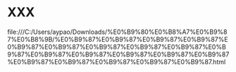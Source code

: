 # XXX
file:///C:/Users/aypao/Downloads/%E0%B9%80%E0%B8%A7%E0%B9%87%E0%B8%9B/%E0%B9%87%E0%B9%87%E0%B9%87%E0%B9%87%E0%B9%87%E0%B9%87%E0%B9%87%E0%B9%87%E0%B9%87%E0%B9%87%E0%B9%87%E0%B9%87%E0%B9%87%E0%B9%87%E0%B9%87%E0%B9%87%E0%B9%87%E0%B9%87%E0%B9%87%E0%B9%87.html
